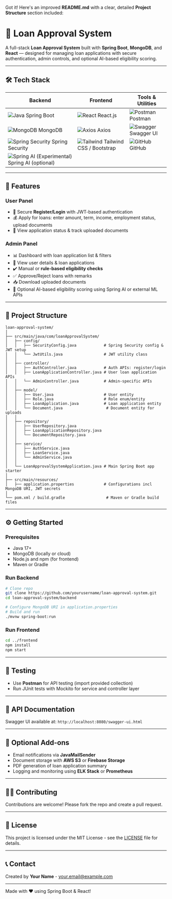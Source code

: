 Got it! Here's an improved **README.md** with a clear, detailed **Project Structure** section included:


# 🚀 Loan Approval System

A full-stack **Loan Approval System** built with **Spring Boot**, **MongoDB**, and **React** — designed for managing loan applications with secure authentication, admin controls, and optional AI-based eligibility scoring.

---

## 🛠️ Tech Stack

| Backend                                   | Frontend                 | Tools & Utilities                  |
|-------------------------------------------|--------------------------|----------------------------------|
| ![Java](https://img.shields.io/badge/Java-ED8B00?logo=java&logoColor=white) Spring Boot      | ![React](https://img.shields.io/badge/React-20232A?logo=react&logoColor=61DAFB) React.js       | ![Postman](https://img.shields.io/badge/Postman-FF6C37?logo=postman&logoColor=white) Postman          |
| ![MongoDB](https://img.shields.io/badge/MongoDB-47A248?logo=mongodb&logoColor=white) MongoDB    | ![Axios](https://img.shields.io/badge/Axios-5A29E4?logo=axios&logoColor=white) Axios           | ![Swagger](https://img.shields.io/badge/Swagger-85EA2D?logo=swagger&logoColor=black) Swagger UI        |
| ![Spring Security](https://img.shields.io/badge/Spring_Security-6DB33F?logo=springsecurity&logoColor=white) Spring Security | ![Tailwind](https://img.shields.io/badge/Tailwind_CSS-38B2AC?logo=tailwind-css&logoColor=white) Tailwind CSS / Bootstrap | ![GitHub](https://img.shields.io/badge/GitHub-181717?logo=github&logoColor=white) GitHub                 |
| ![Spring AI (Experimental)](https://img.shields.io/badge/Spring_AI-6DB33F?logo=spring&logoColor=white) Spring AI (optional) |

---

## 🌟 Features

### User Panel
- 🔐 Secure **Register/Login** with JWT-based authentication
- 💰 Apply for loans: enter amount, term, income, employment status, upload documents
- 📄 View application status & track uploaded documents

### Admin Panel
- 📊 Dashboard with loan application list & filters
- 👤 View user details & loan applications
- ✔️ Manual or **rule-based eligibility checks**
- ✅ Approve/Reject loans with remarks
- 📥 Download uploaded documents
- 🤖 Optional AI-based eligibility scoring using Spring AI or external ML APIs

---

## 📁 Project Structure

```plaintext
loan-approval-system/
│
├── src/main/java/com/loanApprovalSystem/
│   ├── config/
│   │   ├── SecurityConfig.java            # Spring Security config & JWT setup
│   │   └── JwtUtils.java                  # JWT utility class
│   │
│   ├── controller/
│   │   ├── AuthController.java            # Auth APIs: register/login
│   │   ├── LoanApplicationController.java # User loan application APIs
│   │   └── AdminController.java           # Admin-specific APIs
│   │
│   ├── model/
│   │   ├── User.java                      # User entity
│   │   ├── Role.java                      # Role enum/entity
│   │   ├── LoanApplication.java           # Loan application entity
│   │   └── Document.java                   # Document entity for uploads
│   │
│   ├── repository/
│   │   ├── UserRepository.java
│   │   ├── LoanApplicationRepository.java
│   │   └── DocumentRepository.java
│   │
│   ├── service/
│   │   ├── AuthService.java
│   │   ├── LoanService.java
│   │   └── AdminService.java
│   │
│   └── LoanApprovalSystemApplication.java # Main Spring Boot app starter
│
├── src/main/resources/
│   ├── application.properties             # Configurations incl MongoDB URI, JWT secrets
│
└── pom.xml / build.gradle                  # Maven or Gradle build files

````

---

## ⚙️ Getting Started

### Prerequisites

* Java 17+
* MongoDB (locally or cloud)
* Node.js and npm (for frontend)
* Maven or Gradle

### Run Backend

```bash
# Clone repo
git clone https://github.com/yourusername/loan-approval-system.git
cd loan-approval-system/backend

# Configure MongoDB URI in application.properties
# Build and run
./mvnw spring-boot:run
```

### Run Frontend

```bash
cd ../frontend
npm install
npm start
```

---

## 🧪 Testing

* Use **Postman** for API testing (import provided collection)
* Run JUnit tests with Mockito for service and controller layer

---

## 📄 API Documentation

Swagger UI available at: `http://localhost:8080/swagger-ui.html`

---

## 🚀 Optional Add-ons

* Email notifications via **JavaMailSender**
* Document storage with **AWS S3** or **Firebase Storage**
* PDF generation of loan application summary
* Logging and monitoring using **ELK Stack** or **Prometheus**

---

## 👨‍💻 Contributing

Contributions are welcome! Please fork the repo and create a pull request.

---

## 📜 License

This project is licensed under the MIT License - see the [LICENSE](LICENSE) file for details.

---

## 📞 Contact

Created by **Your Name** - [your.email@example.com](mailto:your.email@example.com)

---

Made with ❤️ using Spring Boot & React!


